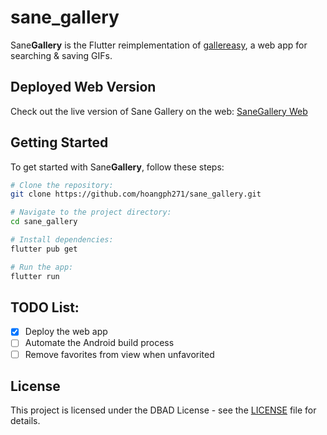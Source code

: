 # sane_gallery

Sane**Gallery** is the Flutter reimplementation of [gallereasy](https://github.com/hoangph271/gallereasy), a web app for searching & saving GIFs.

## Deployed Web Version

Check out the live version of Sane Gallery on the web: [SaneGallery Web](https://sane-gallery.netlify.app/)

## Getting Started
To get started with Sane**Gallery**, follow these steps:

```bash
# Clone the repository:
git clone https://github.com/hoangph271/sane_gallery.git

# Navigate to the project directory:
cd sane_gallery

# Install dependencies:
flutter pub get

# Run the app:
flutter run
```

## TODO List:

- [x] Deploy the web app
- [ ] Automate the Android build process
- [ ] Remove favorites from view when unfavorited

## License

This project is licensed under the DBAD License - see the [LICENSE](LICENSE) file for details.

